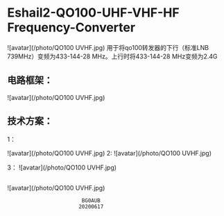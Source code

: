 ﻿# Eshail2-QO100-UHF-VHF-HF Frequency-Converter
 ![avatar](/photo/QO100 UVHF.jpg)
   用于将qo100转发器的下行（标准LNB 739MHz）变频为433-144-28 MHz。上行时将433-144-28 MHz变频为2.4G

## 电路框架：
   
![avatar](/photo/QO100 UVHF.jpg)


## 技术方案：
1：

![avatar](/photo/QO100 UVHF.jpg)
2: 
![avatar](/photo/QO100 UVHF.jpg)


3：
![avatar](/photo/QO100 UVHF.jpg)



## 

![avatar](/photo/QO100 UVHF.jpg)



                            BG0AUB
                           20200617

